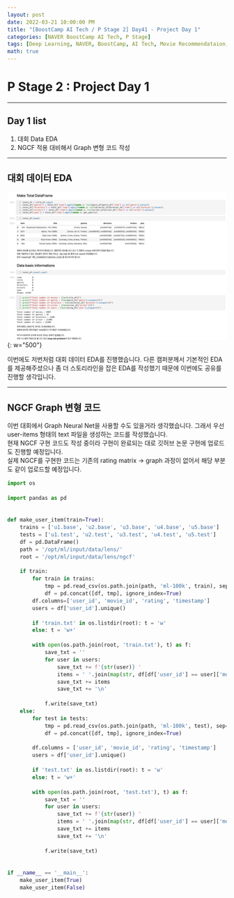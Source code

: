 ```yaml
---
layout: post
date: 2022-03-21 10:00:00 PM
title: "[BoostCamp AI Tech / P Stage 2] Day41 - Project Day 1"
categories: [NAVER BoostCamp AI Tech, P Stage]
tags: [Deep Learning, NAVER, BoostCamp, AI Tech, Movie Recommendataion, Project]
math: true
---
```


# P Stage 2 : Project Day 1

---

## Day 1 list

1. 대회 Data EDA
2. NGCF 적용 대비해서 Graph 변형 코드 작성

---

## 대회 데이터 EDA

![](/image/boostcamp/pstage/rec1/eda.png){: w="500"}

이번에도 저번처럼 대회 데이터 EDA를 진행했습니다. 다른 캠퍼분께서 기본적인 EDA를 제공해주셨으나 좀 더 스토리라인을 잡은 EDA를 작성했기 때문에 이번에도 공유를 진행할 생각입니다.

---

## NGCF Graph 변형 코드

이번 대회에서 Graph Neural Net을 사용할 수도 있을거라 생각했습니다. 그래서 우선 user-items 형태의 text 파일을 생성하는 코드를 작성했습니다.  
현재 NGCF 구현 코드도 작성 중이라 구현이 완료되는 대로 깃허브 논문 구현에 업로드도 진행할 예정입니다.  
실제 NGCF를 구현한 코드는 기존의 rating matrix -> graph 과정이 없어서 해당 부분도 같이 업로드할 예정입니다.

```python
import os

import pandas as pd


def make_user_item(train=True):
    trains = ['u1.base', 'u2.base', 'u3.base', 'u4.base', 'u5.base']
    tests = ['u1.test', 'u2.test', 'u3.test', 'u4.test', 'u5.test']
    df = pd.DataFrame()
    path = '/opt/ml/input/data/lens/'
    root = '/opt/ml/input/data/lens/ngcf'

    if train:
        for train in trains:
            tmp = pd.read_csv(os.path.join(path, 'ml-100k', train), sep='\t', encoding='latin-1', header=None)
            df = pd.concat([df, tmp], ignore_index=True)
        df.columns=['user_id', 'movie_id', 'rating', 'timestamp']
        users = df['user_id'].unique()

        if 'train.txt' in os.listdir(root): t = 'w'
        else: t = 'w+'

        with open(os.path.join(root, 'train.txt'), t) as f:
            save_txt = ''
            for user in users:
                save_txt += f'{str(user)} '
                items = ' '.join(map(str, df[df['user_id'] == user]['movie_id'].values))
                save_txt += items
                save_txt += '\n'

            f.write(save_txt)
    else:
        for test in tests:
            tmp = pd.read_csv(os.path.join(path, 'ml-100k', test), sep='\t', encoding='latin-1', header=None)
            df = pd.concat([df, tmp], ignore_index=True)

        df.columns = ['user_id', 'movie_id', 'rating', 'timestamp']
        users = df['user_id'].unique()

        if 'test.txt' in os.listdir(root): t = 'w'
        else: t = 'w+'

        with open(os.path.join(root, 'test.txt'), t) as f:
            save_txt = ''
            for user in users:
                save_txt += f'{str(user)} '
                items = ' '.join(map(str, df[df['user_id'] == user]['movie_id'].values))
                save_txt += items
                save_txt += '\n'

            f.write(save_txt)


if __name__ == '__main__':
    make_user_item(True)
    make_user_item(False)
```